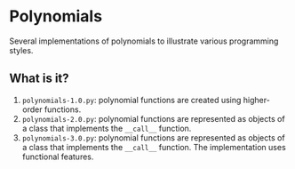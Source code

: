 # Polynomials

Several implementations of polynomials to illustrate various programming styles.

## What is it?

1. `polynomials-1.0.py`: polynomial functions are created using higher-order
   functions.
2. `polynomials-2.0.py`: polynomial functions are represented as objects of
   a class that implements the `__call__` function. 
2. `polynomials-3.0.py`: polynomial functions are represented as objects of
   a class that implements the `__call__` function.  The implementation uses
   functional features.

